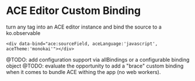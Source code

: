 ACE Editor Custom Binding
=========================

turn any tag into an ACE editor instance and bind the source to a ko.observable
 
    <div data-bind="ace:sourceField, aceLanguage:'javascript', aceTheme:'monokai'"></div>
 
@TODO: add configuration support via allBindings or a configurable binding object
@TODO: evaluate the opportunity to add a "brace" custom binding when it comes to
bundle ACE withing the app (no web workers).
